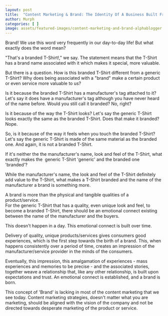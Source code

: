 ```yaml
---
layout: post
title:  "Content Marketing & Brand: The Identity Of A Business Built From Trust & Expectations"
author: Murph
categories: [ ]
image: assets/featured-images/content-marketing-and-brand-alphablogger.jpg
---
```


Brand! We use this word very frequently in our day-to-day life! But what exactly does the word mean?

"That's a branded T-Shirt!," we say. The statement means that the T-Shirt has a brand name associated with it which makes it special, more valuable.

But there is a question. How is this branded T-Shirt different from a generic T-Shirt? Why does being associated with a "brand" make a certain product or even service more valuable to us?

Is it because the branded T-Shirt has a manufacturer's tag attached to it? Let's say it does have a manufacturer's tag although you have never heard of the name before. Would you still call it branded? No, right?

Is it because of the way the T-Shirt looks? Let's say the generic T-Shirt looks exactly the same as the branded T-Shirt. Does that make it branded? Nope.

So, is it because of the way it feels when you touch the branded T-Shirt? Let's say the generic T-Shirt is made of the same material as the branded one. And again, it is not a branded T-Shirt.

If it's neither the the manufacturer's name, look and feel of the T-Shirt, what exactly makes the  generic T-Shirt 'generic' and the branded one 'branded'?

While the manufacturer's name, the look and feel of the T-Shirt definitely add value to the T-Shirt, what makes a T-Shirt branded and the name of the manufacturer a brand is something more.

A brand is more than the physical and tangible qualities of a product/service.\
For the generic T-Shirt that has a quality, even unique look and feel, to become a branded T-Shirt, there should be an emotional connect existing between the name of the manufacturer and the buyers.

This doesn't happen in a day. This emotional connect is built over time.

Delivery of quality, unique products/services gives consumers good experiences, which is the first step towards the birth of a brand. This, when happens consistently over a period of time, creates an impression of the manufacturer/service provider in the minds of the consumers.

Eventually, this impression, this amalgamation of experiences - mass experiences and memories to be precise - and the associated stories, together weave a relationship that, like any other relationship, is built upon expectations and trust. An emotional connect is established, and a brand is born.

This concept of 'Brand' is lacking in most of the content marketing that we see today. Content marketing strategies, doesn't matter what you are marketing, should be aligned with the vision of the company and not be directed towards desperate marketing of the product or service.
